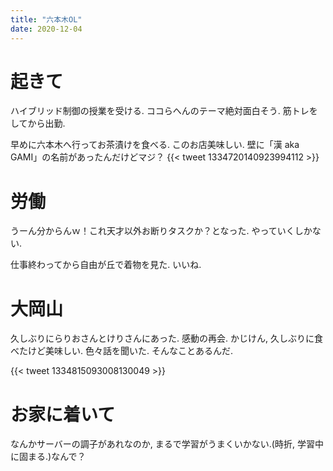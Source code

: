 ```yaml
---
title: "六本木OL"
date: 2020-12-04
---
```


# 起きて
ハイブリッド制御の授業を受ける. ココらへんのテーマ絶対面白そう. 筋トレをしてから出勤.

早めに六本木へ行ってお茶漬けを食べる. このお店美味しい. 壁に「漢 aka GAMI」の名前があったんだけどマジ？
{{< tweet 1334720140923994112 >}}
# 労働
うーん分からんｗ！これ天才以外お断りタスクか？となった. やっていくしかない.

仕事終わってから自由が丘で着物を見た. いいね.

# 大岡山
久しぶりにらりおさんとけりさんにあった. 感動の再会. かじけん, 久しぶりに食べたけど美味しい. 色々話を聞いた. そんなことあるんだ.

{{< tweet 1334815093008130049 >}}

# お家に着いて
なんかサーバーの調子があれなのか, まるで学習がうまくいかない.(時折, 学習中に固まる.)なんで？
